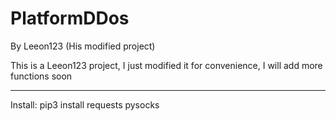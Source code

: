 # PlatformDDos
By Leeon123 (His modified project)


This is a Leeon123 project, I just modified it for convenience, I will add more functions soon

---------------------------------
Install:
pip3 install requests pysocks

